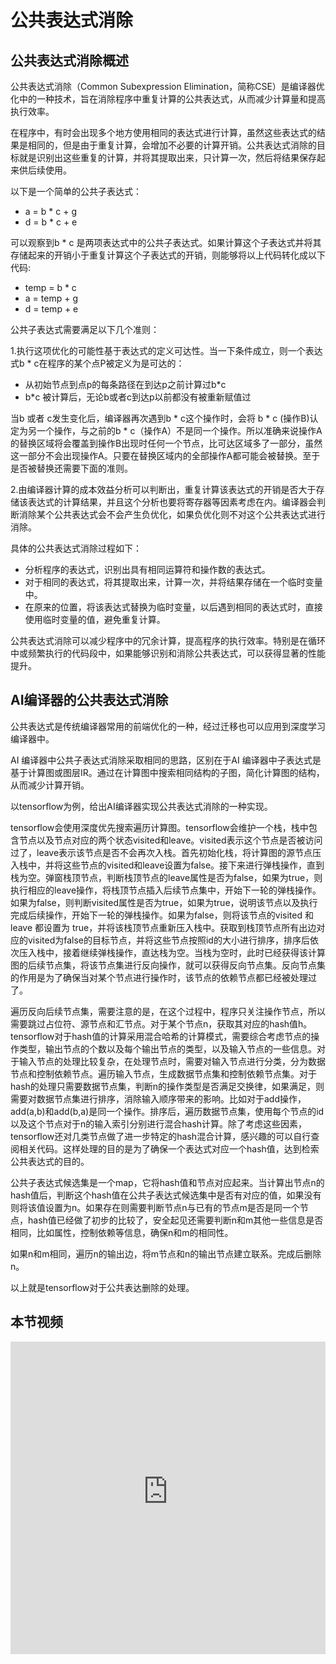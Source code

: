 # 公共表达式消除

## 公共表达式消除概述

公共表达式消除（Common Subexpression Elimination，简称CSE）是编译器优化中的一种技术，旨在消除程序中重复计算的公共表达式，从而减少计算量和提高执行效率。

在程序中，有时会出现多个地方使用相同的表达式进行计算，虽然这些表达式的结果是相同的，但是由于重复计算，会增加不必要的计算开销。公共表达式消除的目标就是识别出这些重复的计算，并将其提取出来，只计算一次，然后将结果保存起来供后续使用。

以下是一个简单的公共子表达式：

- a = b * c + g
- d = b * c + e

可以观察到b * c 是两项表达式中的公共子表达式。如果计算这个子表达式并将其存储起来的开销小于重复计算这个子表达式的开销，则能够将以上代码转化成以下代码:

- temp = b * c
- a = temp + g  
- d = temp + e

公共子表达式需要满足以下几个准则：

1.执行这项优化的可能性基于表达式的定义可达性。当一下条件成立，则一个表达式b * c在程序的某个点P被定义为是可达的：

- 从初始节点到点p的每条路径在到达p之前计算过b*c
- b*c 被计算后，无论b或者c到达p以前都没有被重新赋值过

当b 或者 c发生变化后，编译器再次遇到b * c这个操作时，会将 b * c (操作B)认定为另一个操作，与之前的b * c（操作A）不是同一个操作。所以准确来说操作A的替换区域将会覆盖到操作B出现时任何一个节点，比可达区域多了一部分，虽然这一部分不会出现操作A。只要在替换区域内的全部操作A都可能会被替换。至于是否被替换还需要下面的准则。

2.由编译器计算的成本效益分析可以判断出，重复计算该表达式的开销是否大于存储该表达式的计算结果，并且这个分析也要将寄存器等因素考虑在内。编译器会判断消除某个公共表达式会不会产生负优化，如果负优化则不对这个公共表达式进行消除。

具体的公共表达式消除过程如下：

- 分析程序的表达式，识别出具有相同运算符和操作数的表达式。
- 对于相同的表达式，将其提取出来，计算一次，并将结果存储在一个临时变量中。
- 在原来的位置，将该表达式替换为临时变量，以后遇到相同的表达式时，直接使用临时变量的值，避免重复计算。

公共表达式消除可以减少程序中的冗余计算，提高程序的执行效率。特别是在循环中或频繁执行的代码段中，如果能够识别和消除公共表达式，可以获得显著的性能提升。

## AI编译器的公共表达式消除

公共表达式是传统编译器常用的前端优化的一种，经过迁移也可以应用到深度学习编译器中。

AI 编译器中公共子表达式消除采取相同的思路，区别在于AI 编译器中子表达式是基于计算图或图层IR。通过在计算图中搜索相同结构的子图，简化计算图的结构，从而减少计算开销。

以tensorflow为例，给出AI编译器实现公共表达式消除的一种实现。

tensorflow会使用深度优先搜索遍历计算图。tensorflow会维护一个栈，栈中包含节点以及节点对应的两个状态visited和leave。visited表示这个节点是否被访问过了，leave表示该节点是否不会再次入栈。首先初始化栈，将计算图的源节点压入栈中，并将这些节点的visited和leave设置为false。接下来进行弹栈操作，直到栈为空。弹窗栈顶节点，判断栈顶节点的leave属性是否为false，如果为true，则执行相应的leave操作，将栈顶节点插入后续节点集中，开始下一轮的弹栈操作。如果为false，则判断visited属性是否为true，如果为true，说明该节点以及执行完成后续操作，开始下一轮的弹栈操作。如果为false，则将该节点的visited 和leave 都设置为 true，并将该栈顶节点重新压入栈中。获取到栈顶节点所有出边对应的visited为false的目标节点，并将这些节点按照id的大小进行排序，排序后依次压入栈中，接着继续弹栈操作，直达栈为空。当栈为空时，此时已经获得该计算图的后续节点集，将该节点集进行反向操作，就可以获得反向节点集。反向节点集的作用是为了确保当对某个节点进行操作时，该节点的依赖节点都已经被处理过了。

遍历反向后续节点集，需要注意的是，在这个过程中，程序只关注操作节点，所以需要跳过占位符、源节点和汇节点。对于某个节点n，获取其对应的hash值h。tensorflow对于hash值的计算采用混合哈希的计算模式，需要综合考虑节点的操作类型，输出节点的个数以及每个输出节点的类型，以及输入节点的一些信息。对于输入节点的处理比较复杂，在处理节点时，需要对输入节点进行分类，分为数据节点和控制依赖节点。遍历输入节点，生成数据节点集和控制依赖节点集。对于hash的处理只需要数据节点集，判断n的操作类型是否满足交换律，如果满足，则需要对数据节点集进行排序，消除输入顺序带来的影响。比如对于add操作，add(a,b)和add(b,a)是同一个操作。排序后，遍历数据节点集，使用每个节点的id以及这个节点对于n的输入索引分别进行混合hash计算。除了考虑这些因素，tensorflow还对几类节点做了进一步特定的hash混合计算，感兴趣的可以自行查阅相关代码。这样处理的目的是为了确保一个表达式对应一个hash值，达到检索公共表达式的目的。

公共子表达式候选集是一个map，它将hash值和节点对应起来。当计算出节点n的hash值后，判断这个hash值在公共子表达式候选集中是否有对应的值，如果没有则将该值设置为n。如果存在则需要判断节点n与已有的节点m是否是同一个节点，hash值已经做了初步的比较了，安全起见还需要判断n和m其他一些信息是否相同，比如属性，控制依赖等信息，确保n和m的相同性。

如果n和m相同，遍历n的输出边，将m节点和n的输出节点建立联系。完成后删除n。

以上就是tensorflow对于公共表达删除的处理。

## 本节视频

<html>
<iframe src="https:&as_wide=1&high_quality=1&danmaku=0&t=30&autoplay=0" width="100%" height="500" scrolling="no" border="0" frameborder="no" framespacing="0" allowfullscreen="true"> </iframe>
</html>
